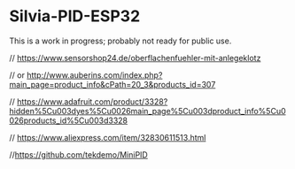 # Silvia-PID-ESP32

This is a work in progress; probably not ready for public use.

// https://www.sensorshop24.de/oberflachenfuehler-mit-anlegeklotz

// or http://www.auberins.com/index.php?main_page=product_info&cPath=20_3&products_id=307

// https://www.adafruit.com/product/3328?hidden%5Cu003dyes%5Cu0026main_page%5Cu003dproduct_info%5Cu0026products_id%5Cu003d3328

// https://www.aliexpress.com/item/32830611513.html

//https://github.com/tekdemo/MiniPID
